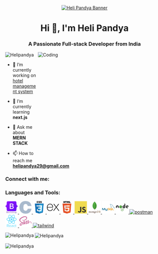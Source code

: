 <p align="center">
  <a href="https://hellypandya.framer.website/">
    <img 
      src="https://i.ibb.co/h1Vmqqbz/Yellow-Minimalist-Digital-Marketing-Linked-In-Banner.png" 
      alt="Heli Pandya Banner"
      width="1000" 
      height="250" />
  </a>
</p>

<h1 align="center">Hi 👋, I'm Heli Pandya</h1>
<h3 align="center">A Passionate Full-stack Developer from India</h3>
<img align="right" alt="Coding" width="400" height="350" src="https://miro.medium.com/v2/resize:fit:1024/1*hZJV9DjRZW9DJ4XfRwQaIA.png">

<p align="left"> <img src="https://komarev.com/ghpvc/?username=Helipandya&label=Profile%20views&color=0e75b6&style=flat" alt="Helipandya" /> </p>

- 🔭 I’m currently working on [hotel management system](https://hoteladmin.udpath.in/)

- 🌱 I’m currently learning **next.js**

- 💬 Ask me about **MERN STACK**

- 📫 How to reach me **helipandya29@gmail.com**

<h3 align="left">Connect with me:</h3>
<p align="left">
</p>

<h3 align="left">Languages and Tools:</h3>
<p align="left">
  <a href="https://getbootstrap.com" target="_blank" rel="noreferrer">
    <img src="https://raw.githubusercontent.com/devicons/devicon/master/icons/bootstrap/bootstrap-original-wordmark.svg" alt="bootstrap" width="40" height="40"/>
  </a>
  <a href="https://www.cprogramming.com/" target="_blank" rel="noreferrer">
    <img src="https://raw.githubusercontent.com/devicons/devicon/master/icons/c/c-original.svg" alt="c" width="40" height="40"/>
  </a>
  <a href="https://www.w3schools.com/css/" target="_blank" rel="noreferrer">
    <img src="https://raw.githubusercontent.com/devicons/devicon/master/icons/css3/css3-original-wordmark.svg" alt="css3" width="40" height="40"/>
  </a>
  <a href="https://expressjs.com" target="_blank" rel="noreferrer">
    <img src="https://raw.githubusercontent.com/devicons/devicon/master/icons/express/express-original.svg" alt="express" width="40" height="40" />
  </a>
  <a href="https://www.w3.org/html/" target="_blank" rel="noreferrer">
    <img src="https://raw.githubusercontent.com/devicons/devicon/master/icons/html5/html5-original-wordmark.svg" alt="html5" width="40" height="40"/>
  </a>
  <a href="https://developer.mozilla.org/en-US/docs/Web/JavaScript" target="_blank" rel="noreferrer">
    <img src="https://raw.githubusercontent.com/devicons/devicon/master/icons/javascript/javascript-original.svg" alt="javascript" width="40" height="40"/>
  </a>
  <a href="https://www.mongodb.com/" target="_blank" rel="noreferrer">
    <img src="https://raw.githubusercontent.com/devicons/devicon/master/icons/mongodb/mongodb-original-wordmark.svg" alt="mongodb" width="40" height="40"/>
  </a>
  <a href="https://www.mysql.com/" target="_blank" rel="noreferrer">
    <img src="https://raw.githubusercontent.com/devicons/devicon/master/icons/mysql/mysql-original-wordmark.svg" alt="mysql" width="40" height="40"/>
  </a>
  <a href="https://nodejs.org" target="_blank" rel="noreferrer">
    <img src="https://raw.githubusercontent.com/devicons/devicon/master/icons/nodejs/nodejs-original-wordmark.svg" alt="nodejs" width="40" height="40"/>
  </a>
  <a href="https://postman.com" target="_blank" rel="noreferrer">
    <img src="https://www.vectorlogo.zone/logos/getpostman/getpostman-icon.svg" alt="postman" width="40" height="40"/>
  </a>
  <a href="https://reactjs.org/" target="_blank" rel="noreferrer">
    <img src="https://raw.githubusercontent.com/devicons/devicon/master/icons/react/react-original-wordmark.svg" alt="react" width="40" height="40"/>
  </a>
  <a href="https://sass-lang.com" target="_blank" rel="noreferrer">
    <img src="https://raw.githubusercontent.com/devicons/devicon/master/icons/sass/sass-original.svg" alt="sass" width="40" height="40"/>
  </a>
  <a href="https://tailwindcss.com/" target="_blank" rel="noreferrer">
    <img src="https://www.vectorlogo.zone/logos/tailwindcss/tailwindcss-icon.svg" alt="tailwind" width="40" height="40"/>
  </a>
</p>


<p><img align="left" src="https://github-readme-stats.vercel.app/api/top-langs?username=Helipandya&show_icons=true&locale=en&layout=compact" alt="Helipandya" /></p>

<p>&nbsp;<img align="center" src="https://github-readme-stats.vercel.app/api?username=Helipandya&show_icons=true&locale=en" alt="Helipandya" /></p>

<p><img align="center" src="https://github-readme-streak-stats.herokuapp.com/?user=Helipandya&" alt="Helipandya" /></p>
